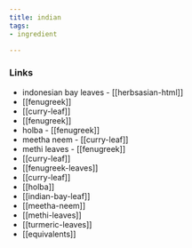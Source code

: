 ```yaml
---
title: indian
tags:
- ingredient

---
```



### Links

* indonesian bay leaves - [[herbsasian-html]]
* [[fenugreek]]
* [[curry-leaf]]
* [[fenugreek]]
* holba - [[fenugreek]]
* meetha neem - [[curry-leaf]]
* methi leaves - [[fenugreek]]
* [[curry-leaf]]
* [[fenugreek-leaves]]
* [[curry-leaf]]
* [[holba]]
* [[indian-bay-leaf]]
* [[meetha-neem]]
* [[methi-leaves]]
* [[turmeric-leaves]]
* [[equivalents]]
